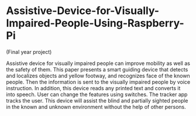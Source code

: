 # Assistive-Device-for-Visually-Impaired-People-Using-Raspberry-Pi
 (Final year project)
 
Assistive device for visually impaired people can improve mobility as well as the safety of them. This paper presents a smart guiding device that detects and localizes objects and yellow footway, and recognizes face of the known people. Then the information is sent to the visually impaired people by voice instruction. In addition, this device reads any printed text and converts it into speech. User can change the features using switches. The tracker app tracks the user. This device will assist the blind and partially sighted people in the known and unknown environment without the help of other persons.
